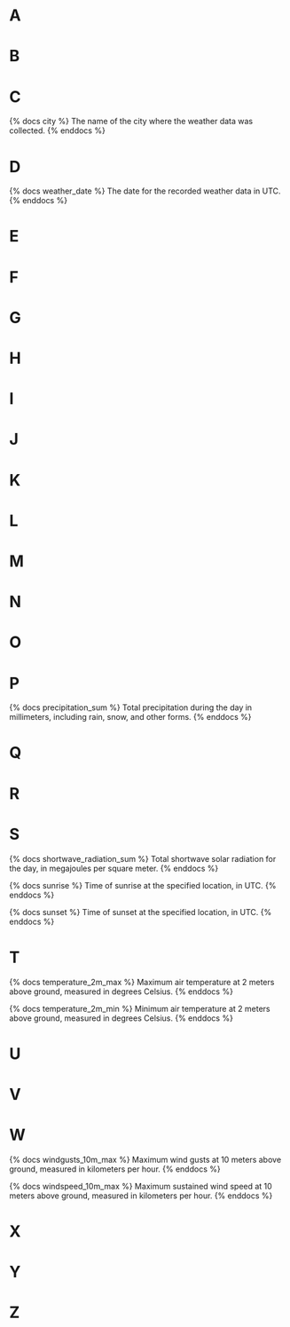 # A
# B
# C
{% docs city %}
The name of the city where the weather data was collected.
{% enddocs %}
# D
{% docs weather_date %}
The date for the recorded weather data in UTC.
{% enddocs %}
# E
# F
# G
# H
# I
# J
# K
# L
# M
# N
# O
# P
{% docs precipitation_sum %}
Total precipitation during the day in millimeters, including rain, snow, and other forms.
{% enddocs %}

# Q
# R
# S
{% docs shortwave_radiation_sum %}
Total shortwave solar radiation for the day, in megajoules per square meter.
{% enddocs %}

{% docs sunrise %}
Time of sunrise at the specified location, in UTC.
{% enddocs %}

{% docs sunset %}
Time of sunset at the specified location, in UTC.
{% enddocs %}
# T
{% docs temperature_2m_max %}
Maximum air temperature at 2 meters above ground, measured in degrees Celsius.
{% enddocs %}

{% docs temperature_2m_min %}
Minimum air temperature at 2 meters above ground, measured in degrees Celsius.
{% enddocs %}
# U
# V
# W
{% docs windgusts_10m_max %}
Maximum wind gusts at 10 meters above ground, measured in kilometers per hour.
{% enddocs %}

{% docs windspeed_10m_max %}
Maximum sustained wind speed at 10 meters above ground, measured in kilometers per hour.
{% enddocs %}
# X
# Y
# Z